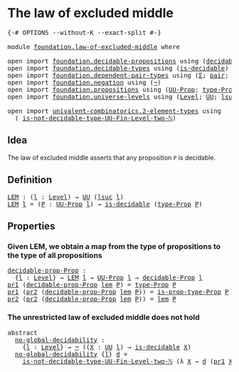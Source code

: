 # The law of excluded middle

<pre class="Agda"><a id="39" class="Symbol">{-#</a> <a id="43" class="Keyword">OPTIONS</a> <a id="51" class="Pragma">--without-K</a> <a id="63" class="Pragma">--exact-split</a> <a id="77" class="Symbol">#-}</a>

<a id="82" class="Keyword">module</a> <a id="89" href="foundation.law-of-excluded-middle.html" class="Module">foundation.law-of-excluded-middle</a> <a id="123" class="Keyword">where</a>

<a id="130" class="Keyword">open</a> <a id="135" class="Keyword">import</a> <a id="142" href="foundation.decidable-propositions.html" class="Module">foundation.decidable-propositions</a> <a id="176" class="Keyword">using</a> <a id="182" class="Symbol">(</a><a id="183" href="foundation.decidable-propositions.html#2018" class="Function">decidable-Prop</a><a id="197" class="Symbol">)</a>
<a id="199" class="Keyword">open</a> <a id="204" class="Keyword">import</a> <a id="211" href="foundation.decidable-types.html" class="Module">foundation.decidable-types</a> <a id="238" class="Keyword">using</a> <a id="244" class="Symbol">(</a><a id="245" href="foundation.decidable-types.html#1905" class="Function">is-decidable</a><a id="257" class="Symbol">)</a>
<a id="259" class="Keyword">open</a> <a id="264" class="Keyword">import</a> <a id="271" href="foundation.dependent-pair-types.html" class="Module">foundation.dependent-pair-types</a> <a id="303" class="Keyword">using</a> <a id="309" class="Symbol">(</a><a id="310" href="foundation-core.dependent-pair-types.html#515" class="Record">Σ</a><a id="311" class="Symbol">;</a> <a id="313" href="foundation-core.dependent-pair-types.html#588" class="InductiveConstructor">pair</a><a id="317" class="Symbol">;</a> <a id="319" href="foundation-core.dependent-pair-types.html#605" class="Field">pr1</a><a id="322" class="Symbol">;</a> <a id="324" href="foundation-core.dependent-pair-types.html#617" class="Field">pr2</a><a id="327" class="Symbol">)</a>
<a id="329" class="Keyword">open</a> <a id="334" class="Keyword">import</a> <a id="341" href="foundation.negation.html" class="Module">foundation.negation</a> <a id="361" class="Keyword">using</a> <a id="367" class="Symbol">(</a><a id="368" href="foundation-core.negation.html#465" class="Function">¬</a><a id="369" class="Symbol">)</a>
<a id="371" class="Keyword">open</a> <a id="376" class="Keyword">import</a> <a id="383" href="foundation.propositions.html" class="Module">foundation.propositions</a> <a id="407" class="Keyword">using</a> <a id="413" class="Symbol">(</a><a id="414" href="foundation-core.propositions.html#1393" class="Function">UU-Prop</a><a id="421" class="Symbol">;</a> <a id="423" href="foundation-core.propositions.html#1495" class="Function">type-Prop</a><a id="432" class="Symbol">;</a> <a id="434" href="foundation-core.propositions.html#1562" class="Function">is-prop-type-Prop</a><a id="451" class="Symbol">)</a>
<a id="453" class="Keyword">open</a> <a id="458" class="Keyword">import</a> <a id="465" href="foundation.universe-levels.html" class="Module">foundation.universe-levels</a> <a id="492" class="Keyword">using</a> <a id="498" class="Symbol">(</a><a id="499" href="Agda.Primitive.html#597" class="Postulate">Level</a><a id="504" class="Symbol">;</a> <a id="506" href="foundation-core.universe-levels.html#235" class="Primitive">UU</a><a id="508" class="Symbol">;</a> <a id="510" href="Agda.Primitive.html#780" class="Primitive">lsuc</a><a id="514" class="Symbol">)</a>

<a id="517" class="Keyword">open</a> <a id="522" class="Keyword">import</a> <a id="529" href="univalent-combinatorics.2-element-types.html" class="Module">univalent-combinatorics.2-element-types</a> <a id="569" class="Keyword">using</a>
  <a id="577" class="Symbol">(</a> <a id="579" href="univalent-combinatorics.2-element-types.html#19706" class="Function">is-not-decidable-type-UU-Fin-Level-two-ℕ</a><a id="619" class="Symbol">)</a>
</pre>
## Idea

The law of excluded middle asserts that any proposition `P` is decidable.

## Definition

<pre class="Agda"><a id="LEM"></a><a id="733" href="foundation.law-of-excluded-middle.html#733" class="Function">LEM</a> <a id="737" class="Symbol">:</a> <a id="739" class="Symbol">(</a><a id="740" href="foundation.law-of-excluded-middle.html#740" class="Bound">l</a> <a id="742" class="Symbol">:</a> <a id="744" href="Agda.Primitive.html#597" class="Postulate">Level</a><a id="749" class="Symbol">)</a> <a id="751" class="Symbol">→</a> <a id="753" href="foundation-core.universe-levels.html#235" class="Primitive">UU</a> <a id="756" class="Symbol">(</a><a id="757" href="Agda.Primitive.html#780" class="Primitive">lsuc</a> <a id="762" href="foundation.law-of-excluded-middle.html#740" class="Bound">l</a><a id="763" class="Symbol">)</a>
<a id="765" href="foundation.law-of-excluded-middle.html#733" class="Function">LEM</a> <a id="769" href="foundation.law-of-excluded-middle.html#769" class="Bound">l</a> <a id="771" class="Symbol">=</a> <a id="773" class="Symbol">(</a><a id="774" href="foundation.law-of-excluded-middle.html#774" class="Bound">P</a> <a id="776" class="Symbol">:</a> <a id="778" href="foundation-core.propositions.html#1393" class="Function">UU-Prop</a> <a id="786" href="foundation.law-of-excluded-middle.html#769" class="Bound">l</a><a id="787" class="Symbol">)</a> <a id="789" class="Symbol">→</a> <a id="791" href="foundation.decidable-types.html#1905" class="Function">is-decidable</a> <a id="804" class="Symbol">(</a><a id="805" href="foundation-core.propositions.html#1495" class="Function">type-Prop</a> <a id="815" href="foundation.law-of-excluded-middle.html#774" class="Bound">P</a><a id="816" class="Symbol">)</a>
</pre>
## Properties

### Given LEM, we obtain a map from the type of propositions to the type of all propositions

<pre class="Agda"><a id="decidable-prop-Prop"></a><a id="940" href="foundation.law-of-excluded-middle.html#940" class="Function">decidable-prop-Prop</a> <a id="960" class="Symbol">:</a>
  <a id="964" class="Symbol">{</a><a id="965" href="foundation.law-of-excluded-middle.html#965" class="Bound">l</a> <a id="967" class="Symbol">:</a> <a id="969" href="Agda.Primitive.html#597" class="Postulate">Level</a><a id="974" class="Symbol">}</a> <a id="976" class="Symbol">→</a> <a id="978" href="foundation.law-of-excluded-middle.html#733" class="Function">LEM</a> <a id="982" href="foundation.law-of-excluded-middle.html#965" class="Bound">l</a> <a id="984" class="Symbol">→</a> <a id="986" href="foundation-core.propositions.html#1393" class="Function">UU-Prop</a> <a id="994" href="foundation.law-of-excluded-middle.html#965" class="Bound">l</a> <a id="996" class="Symbol">→</a> <a id="998" href="foundation.decidable-propositions.html#2018" class="Function">decidable-Prop</a> <a id="1013" href="foundation.law-of-excluded-middle.html#965" class="Bound">l</a>
<a id="1015" href="foundation-core.dependent-pair-types.html#605" class="Field">pr1</a> <a id="1019" class="Symbol">(</a><a id="1020" href="foundation.law-of-excluded-middle.html#940" class="Function">decidable-prop-Prop</a> <a id="1040" href="foundation.law-of-excluded-middle.html#1040" class="Bound">lem</a> <a id="1044" href="foundation.law-of-excluded-middle.html#1044" class="Bound">P</a><a id="1045" class="Symbol">)</a> <a id="1047" class="Symbol">=</a> <a id="1049" href="foundation-core.propositions.html#1495" class="Function">type-Prop</a> <a id="1059" href="foundation.law-of-excluded-middle.html#1044" class="Bound">P</a>
<a id="1061" href="foundation-core.dependent-pair-types.html#605" class="Field">pr1</a> <a id="1065" class="Symbol">(</a><a id="1066" href="foundation-core.dependent-pair-types.html#617" class="Field">pr2</a> <a id="1070" class="Symbol">(</a><a id="1071" href="foundation.law-of-excluded-middle.html#940" class="Function">decidable-prop-Prop</a> <a id="1091" href="foundation.law-of-excluded-middle.html#1091" class="Bound">lem</a> <a id="1095" href="foundation.law-of-excluded-middle.html#1095" class="Bound">P</a><a id="1096" class="Symbol">))</a> <a id="1099" class="Symbol">=</a> <a id="1101" href="foundation-core.propositions.html#1562" class="Function">is-prop-type-Prop</a> <a id="1119" href="foundation.law-of-excluded-middle.html#1095" class="Bound">P</a>
<a id="1121" href="foundation-core.dependent-pair-types.html#617" class="Field">pr2</a> <a id="1125" class="Symbol">(</a><a id="1126" href="foundation-core.dependent-pair-types.html#617" class="Field">pr2</a> <a id="1130" class="Symbol">(</a><a id="1131" href="foundation.law-of-excluded-middle.html#940" class="Function">decidable-prop-Prop</a> <a id="1151" href="foundation.law-of-excluded-middle.html#1151" class="Bound">lem</a> <a id="1155" href="foundation.law-of-excluded-middle.html#1155" class="Bound">P</a><a id="1156" class="Symbol">))</a> <a id="1159" class="Symbol">=</a> <a id="1161" href="foundation.law-of-excluded-middle.html#1151" class="Bound">lem</a> <a id="1165" href="foundation.law-of-excluded-middle.html#1155" class="Bound">P</a>
</pre>
### The unrestricted law of excluded middle does not hold

<pre class="Agda"><a id="1239" class="Keyword">abstract</a>
  <a id="no-global-decidability"></a><a id="1250" href="foundation.law-of-excluded-middle.html#1250" class="Function">no-global-decidability</a> <a id="1273" class="Symbol">:</a>
    <a id="1279" class="Symbol">{</a><a id="1280" href="foundation.law-of-excluded-middle.html#1280" class="Bound">l</a> <a id="1282" class="Symbol">:</a> <a id="1284" href="Agda.Primitive.html#597" class="Postulate">Level</a><a id="1289" class="Symbol">}</a> <a id="1291" class="Symbol">→</a> <a id="1293" href="foundation-core.negation.html#465" class="Function">¬</a> <a id="1295" class="Symbol">((</a><a id="1297" href="foundation.law-of-excluded-middle.html#1297" class="Bound">X</a> <a id="1299" class="Symbol">:</a> <a id="1301" href="foundation-core.universe-levels.html#235" class="Primitive">UU</a> <a id="1304" href="foundation.law-of-excluded-middle.html#1280" class="Bound">l</a><a id="1305" class="Symbol">)</a> <a id="1307" class="Symbol">→</a> <a id="1309" href="foundation.decidable-types.html#1905" class="Function">is-decidable</a> <a id="1322" href="foundation.law-of-excluded-middle.html#1297" class="Bound">X</a><a id="1323" class="Symbol">)</a>
  <a id="1327" href="foundation.law-of-excluded-middle.html#1250" class="Function">no-global-decidability</a> <a id="1350" class="Symbol">{</a><a id="1351" href="foundation.law-of-excluded-middle.html#1351" class="Bound">l</a><a id="1352" class="Symbol">}</a> <a id="1354" href="foundation.law-of-excluded-middle.html#1354" class="Bound">d</a> <a id="1356" class="Symbol">=</a>
    <a id="1362" href="univalent-combinatorics.2-element-types.html#19706" class="Function">is-not-decidable-type-UU-Fin-Level-two-ℕ</a> <a id="1403" class="Symbol">(λ</a> <a id="1406" href="foundation.law-of-excluded-middle.html#1406" class="Bound">X</a> <a id="1408" class="Symbol">→</a> <a id="1410" href="foundation.law-of-excluded-middle.html#1354" class="Bound">d</a> <a id="1412" class="Symbol">(</a><a id="1413" href="foundation-core.dependent-pair-types.html#605" class="Field">pr1</a> <a id="1417" href="foundation.law-of-excluded-middle.html#1406" class="Bound">X</a><a id="1418" class="Symbol">))</a>
</pre>